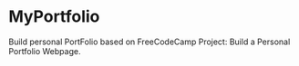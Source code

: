 # MyPortfolio
Build personal PortFolio based on FreeCodeCamp Project: Build a Personal Portfolio Webpage.
